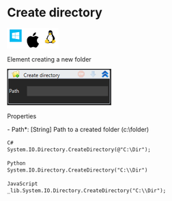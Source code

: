 # Create directory

![](<../../../.gitbook/assets/image (104).png>)

Element creating a new folder

![](<../../../.gitbook/assets/1 (85).png>)

Properties

&#x20;\- Path\*: \[String] Path to a created folder (c:\folder)

```
C#
System.IO.Directory.CreateDirectory(@"C:\Dir");

Python
System.IO.Directory.CreateDirectory("C:\\Dir")

JavaScript
_lib.System.IO.Directory.CreateDirectory("C:\\Dir");
```
